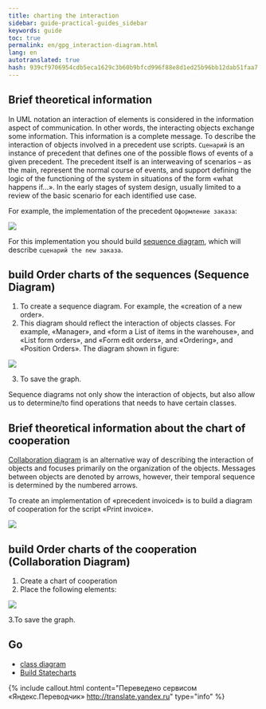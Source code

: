 ```yaml
--- 
title: charting the interaction 
sidebar: guide-practical-guides_sidebar 
keywords: guide 
toc: true 
permalink: en/gpg_interaction-diagram.html 
lang: en 
autotranslated: true 
hash: 939cf9706954cdb5eca1629c3b60b9bfcd996f88e8d1ed25b96bb12dab51faa7 
--- 
```


## Brief theoretical information 

In UML notation an interaction of elements is considered in the information aspect of communication. In other words, the interacting objects exchange some information. This information is a complete message. 
To describe the interaction of objects involved in a precedent use scripts. `Сценарий` is an instance of precedent that defines one of the possible flows of events of a given precedent. The precedent itself is an interweaving of scenarios – as the main, represent the normal course of events, and support defining the logic of the functioning of the system in situations of the form «what happens if...». In the early stages of system design, usually limited to a review of the basic scenario for each identified use case. 

For example, the implementation of the precedent `Оформление заказа`: 

![](/images/pages/guides/flexberry-designer/precedent.png) 

For this implementation you should build [sequence diagram](fd_sequence-diagram.html), which will describe `сценарий the new заказа`. 

## build Order charts of the sequences (Sequence Diagram) 

1. To create a sequence diagram. For example, the «creation of a new order». 
2. This diagram should reflect the interaction of objects classes. For example, «Manager», and «form a List of items in the warehouse», and «List form orders», and «Form edit orders», and «Ordering», and «Position Orders». The diagram shown in figure: 

![](/images/pages/guides/flexberry-designer/sequence-diagram.jpg) 

3. To save the graph. 

Sequence diagrams not only show the interaction of objects, but also allow us to determine/to find operations that needs to have certain classes. 

## Brief theoretical information about the chart of cooperation 

[Collaboration diagram](fd_collaboration-diagram.html) is an alternative way of describing the interaction of objects and focuses primarily on the organization of the objects. Messages between objects are denoted by arrows, however, their temporal sequence is determined by the numbered arrows. 

To create an implementation of «precedent invoiced» is to build a diagram of cooperation for the script «Print invoice». 

![](/images/pages/guides/flexberry-designer/precedent1.png) 

## build Order charts of the cooperation (Collaboration Diagram) 

1. Create a chart of cooperation 
2. Place the following elements: 

![](/images/pages/guides/flexberry-designer/collaboration-diagram.png) 

3.To save the graph. 

## Go 

* <i class="fa fa-arrow-left" aria-hidden="true"></i> [class diagram](gpg_class-diagram.html) 
* [Build Statecharts](gpg_statechart-diagram.html) <i class="fa fa-arrow-right" aria-hidden="true"></i> 



{% include callout.html content="Переведено сервисом «Яндекс.Переводчик» <http://translate.yandex.ru>" type="info" %}